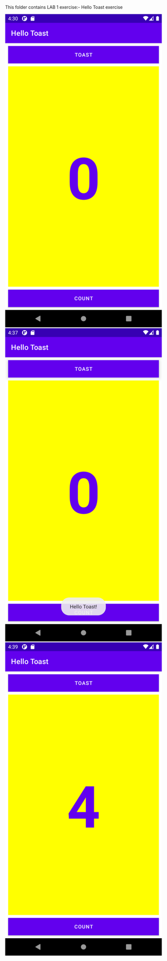 This folder contains LAB 1 exercise:- Hello Toast
exercise


![Screenshot of the first view HelloToast](img/screenshot_1.png)
![Screenshot of HelloToast after clicking Toast button](img/screenshot_2.png)
![Screenshot of HelloToast after clicking count](img/screenshot_3.png)


